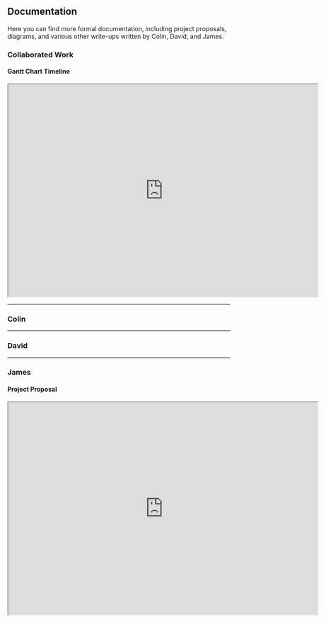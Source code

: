 ## Documentation
Here you can find more formal documentation, including project proposals, diagrams,
and various other write-ups written by Colin, David, and James.

### Collaborated Work
#### Gantt Chart Timeline
<iframe src="https://drive.google.com/file/d/1VCk3tx9ZzNy9qCD1Iy76QfuqxptjTlIc/preview" width="700" height="480" allow="autoplay">
</iframe>
<br>

---
### Colin

---
### David

---
### James
#### Project Proposal
<iframe src="https://drive.google.com/file/d/1cRFg3p-6rr2zoTP8Fq5euxukkE4r1T3V/preview" width="700" height="480" allow="autoplay"></iframe>
<br>

